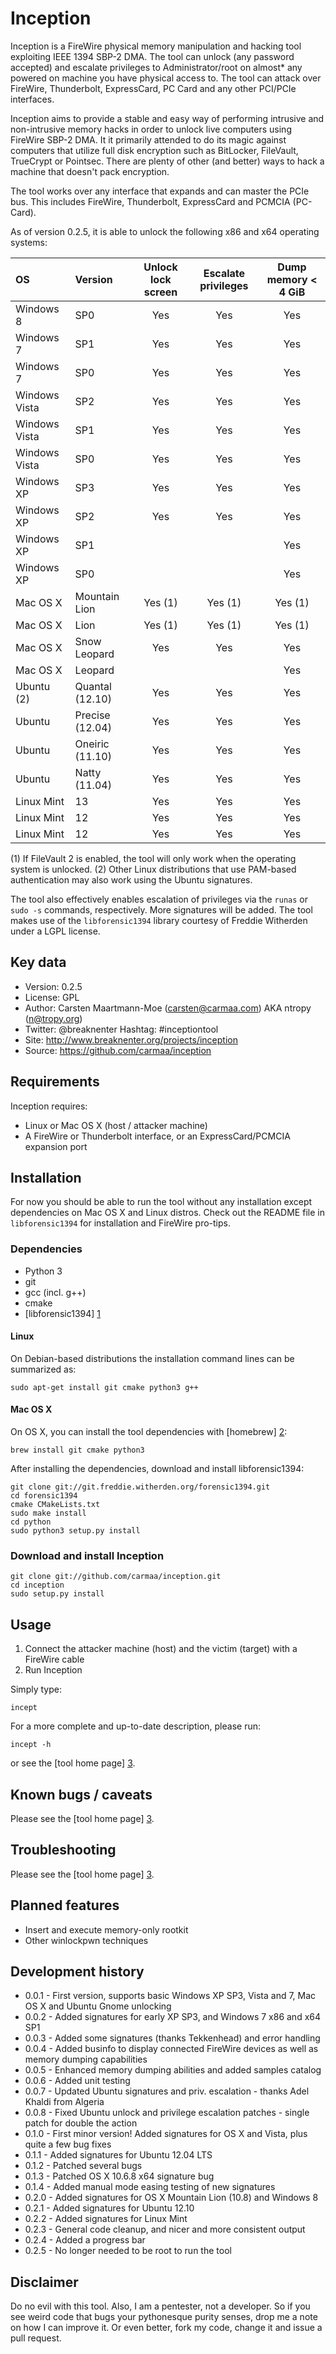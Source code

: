 Inception
=========

Inception is a FireWire physical memory manipulation and hacking tool 
exploiting IEEE 1394 SBP-2 DMA. The tool can unlock (any password accepted) 
and escalate privileges to Administrator/root on almost* any powered on 
machine you have physical access to. The tool can attack over FireWire, 
Thunderbolt, ExpressCard, PC Card and any other PCI/PCIe interfaces.

Inception aims to provide a stable and easy way of performing intrusive and 
non-intrusive memory hacks in order to unlock live computers using FireWire 
SBP-2 DMA. It it primarily attended to do its magic against computers that 
utilize full disk encryption such as BitLocker, FileVault, TrueCrypt or 
Pointsec. There are plenty of other (and better) ways to hack a machine that 
doesn't pack encryption.

The tool works over any interface that expands and can master the PCIe bus. This
includes FireWire, Thunderbolt, ExpressCard and PCMCIA (PC-Card).

As of version 0.2.5, it is able to unlock the following x86 and x64 operating
systems:

|OS           |Version        |Unlock lock screen|Escalate privileges|Dump memory < 4 GiB|
|:------------|:--------------|:----------------:|:-----------------:|:-----------------:|
|Windows 8    |SP0            |        Yes       |        Yes        |        Yes        |
|Windows 7    |SP1            |        Yes       |        Yes        |        Yes        |
|Windows 7    |SP0            |        Yes       |        Yes        |        Yes        |
|Windows Vista|SP2            |        Yes       |        Yes        |        Yes        |
|Windows Vista|SP1            |        Yes       |        Yes        |        Yes        |
|Windows Vista|SP0            |        Yes       |        Yes        |        Yes        |
|Windows XP   |SP3            |        Yes       |        Yes        |        Yes        |
|Windows XP   |SP2            |        Yes       |        Yes        |        Yes        |
|Windows XP   |SP1            |                  |                   |        Yes        |
|Windows XP   |SP0            |                  |                   |        Yes        |
|Mac OS X     |Mountain Lion  |       Yes (1)    |       Yes (1)     |       Yes (1)     |
|Mac OS X     |Lion           |       Yes (1)    |       Yes (1)     |       Yes (1)     |
|Mac OS X     |Snow Leopard   |        Yes       |        Yes        |        Yes        |
|Mac OS X     |Leopard        |                  |                   |        Yes        |
|Ubuntu (2)   |Quantal (12.10)|        Yes       |        Yes        |        Yes        |
|Ubuntu       |Precise (12.04)|        Yes       |        Yes        |        Yes        |
|Ubuntu       |Oneiric (11.10)|        Yes       |        Yes        |        Yes        |
|Ubuntu       |Natty (11.04)  |        Yes       |        Yes        |        Yes        |
|Linux Mint   |13             |        Yes       |        Yes        |        Yes        |
|Linux Mint   |12             |        Yes       |        Yes        |        Yes        |
|Linux Mint   |12             |        Yes       |        Yes        |        Yes        |

(1) If FileVault 2 is enabled, the tool will only work when the operating
    system is unlocked.
(2) Other Linux distributions that use PAM-based authentication may also work 
    using the Ubuntu signatures.

The tool also effectively enables escalation of privileges via the `runas` or 
`sudo -s` commands, respectively. More signatures will be added. The tool makes
use of the `libforensic1394` library courtesy of Freddie Witherden under a LGPL
license.


Key data
--------

 * Version:	0.2.5
 * License:	GPL
 * Author:	Carsten Maartmann-Moe (carsten@carmaa.com) AKA ntropy (n@tropy.org)
 * Twitter:	@breaknenter Hashtag: #inceptiontool
 * Site:	http://www.breaknenter.org/projects/inception
 * Source:	https://github.com/carmaa/inception


Requirements
------------

Inception requires:

 * Linux or Mac OS X (host / attacker machine)
 * A FireWire or Thunderbolt interface, or an ExpressCard/PCMCIA expansion port


Installation
------------

For now you should be able to run the tool without any installation except
dependencies on Mac OS X and Linux distros. Check out the README file in 
`libforensic1394` for installation and FireWire pro-tips.

### Dependencies

 * Python 3
 * git
 * gcc (incl. g++)
 * cmake
 * [libforensic1394] [1]

#### Linux

On Debian-based distributions the installation command lines can be summarized
as:

	sudo apt-get install git cmake python3 g++

#### Mac OS X

On OS X, you can install the tool dependencies with [homebrew] [2]:

	brew install git cmake python3

After installing the dependencies, download and install libforensic1394:

	git clone git://git.freddie.witherden.org/forensic1394.git
	cd forensic1394
	cmake CMakeLists.txt
	sudo make install
	cd python
	sudo python3 setup.py install

### Download and install Inception

	git clone git://github.com/carmaa/inception.git
	cd inception
	sudo setup.py install


Usage
-----

 1. Connect the attacker machine (host) and the victim (target) with a FireWire cable
 2. Run Inception

Simply type:

	incept

For a more complete and up-to-date description, please run:

	incept -h

or see the [tool home page] [3].


Known bugs / caveats
--------------------

Please see the [tool home page] [3].
   

Troubleshooting
---------------

Please see the [tool home page] [3].


Planned features
----------------

 * Insert and execute memory-only rootkit
 * Other winlockpwn techniques
 
 
Development history
-------------------
 
 * 0.0.1 - First version, supports basic Windows XP SP3, Vista and 7, Mac OS X
           and Ubuntu Gnome unlocking  
 * 0.0.2 - Added signatures for early XP SP3, and Windows 7 x86 and x64 SP1  
 * 0.0.3 - Added some signatures (thanks Tekkenhead) and error handling  
 * 0.0.4 - Added businfo to display connected FireWire devices as well as memory
           dumping capabilities  
 * 0.0.5 - Enhanced memory dumping abilities and added samples catalog  
 * 0.0.6 - Added unit testing  
 * 0.0.7 - Updated Ubuntu signatures and priv. escalation - thanks Adel Khaldi
           from Algeria  
 * 0.0.8 - Fixed Ubuntu unlock and privilege escalation patches - single patch
           for double the action
 * 0.1.0 - First minor version! Added signatures for OS X and Vista, plus quite
           a few bug fixes
 * 0.1.1 - Added signatures for Ubuntu 12.04 LTS
 * 0.1.2 - Patched several bugs
 * 0.1.3 - Patched OS X 10.6.8 x64 signature bug
 * 0.1.4 - Added manual mode easing testing of new signatures
 * 0.2.0 - Added signatures for OS X Mountain Lion (10.8) and Windows 8
 * 0.2.1 - Added signatures for Ubuntu 12.10
 * 0.2.2 - Added signatures for Linux Mint
 * 0.2.3 - General code cleanup, and nicer and more consistent output
 * 0.2.4 - Added a progress bar 
 * 0.2.5 - No longer needed to be root to run the tool
 
 
Disclaimer
----------
Do no evil with this tool. Also, I am a pentester, not a developer. So if you
see weird code that bugs your pythonesque purity senses, drop me a note on how
I can improve it. Or even better, fork my code, change it and issue a pull
request.


[1]: http://freddie.witherden.org/tools/libforensic1394/
[2]: http://mxcl.github.io/homebrew/
[3]: http://www.breaknenter.org/projects/inception/